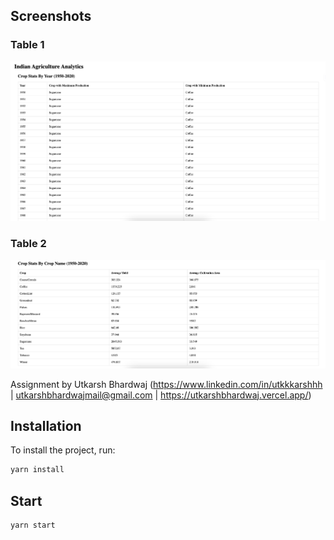 ## Screenshots

### Table 1
![Table 1](./src//assets/images/Table1.png)

### Table 2
![Table 2](./src//assets/images/Table2.png)

Assignment by Utkarsh Bhardwaj (https://www.linkedin.com/in/utkkkarshhh | utkarshbhardwajmail@gmail.com | https://utkarshbhardwaj.vercel.app/)

## Installation

To install the project, run:

```bash
yarn install
```
## Start

```bash 
yarn start
```

